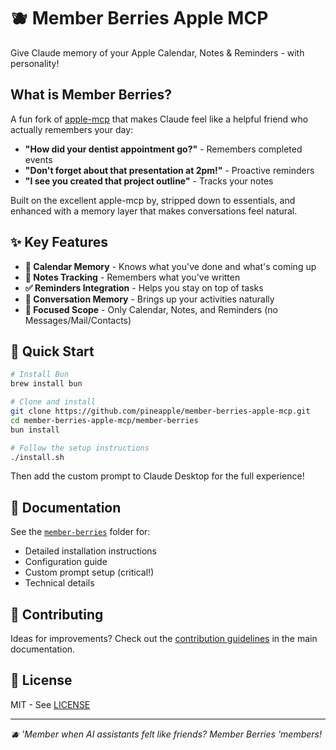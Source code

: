 # 🫐 Member Berries Apple MCP

Give Claude memory of your Apple Calendar, Notes & Reminders - with personality!

## What is Member Berries?

A fun fork of [apple-mcp](https://github.com/dhravya/apple-mcp) that makes Claude feel like a helpful friend who actually remembers your day:

- **"How did your dentist appointment go?"** - Remembers completed events
- **"Don't forget about that presentation at 2pm!"** - Proactive reminders
- **"I see you created that project outline"** - Tracks your notes

Built on the excellent apple-mcp by, stripped down to essentials, and enhanced with a memory layer that makes conversations feel natural.

## ✨ Key Features

- **📅 Calendar Memory** - Knows what you've done and what's coming up
- **📝 Notes Tracking** - Remembers what you've written
- **✅ Reminders Integration** - Helps you stay on top of tasks
- **🧠 Conversation Memory** - Brings up your activities naturally
- **🎯 Focused Scope** - Only Calendar, Notes, and Reminders (no Messages/Mail/Contacts)

## 🚀 Quick Start

```bash
# Install Bun
brew install bun

# Clone and install
git clone https://github.com/pineapple/member-berries-apple-mcp.git
cd member-berries-apple-mcp/member-berries
bun install

# Follow the setup instructions
./install.sh
```

Then add the custom prompt to Claude Desktop for the full experience!

## 📖 Documentation

See the [`member-berries`](./member-berries) folder for:
- Detailed installation instructions
- Configuration guide
- Custom prompt setup (critical!)
- Technical details

## 🤝 Contributing

Ideas for improvements? Check out the [contribution guidelines](./member-berries/README.md#contributing) in the main documentation.

## 📄 License

MIT - See [LICENSE](./member-berries/LICENSE)

---

*🫐 'Member when AI assistants felt like friends? Member Berries 'members!*
